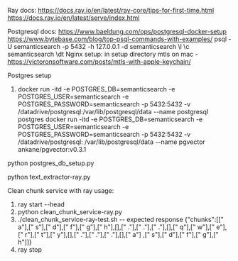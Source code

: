 Ray docs:
https://docs.ray.io/en/latest/ray-core/tips-for-first-time.html
https://docs.ray.io/en/latest/serve/index.html

Postgresql docs:
https://www.baeldung.com/ops/postgresql-docker-setup
https://www.bytebase.com/blog/top-psql-commands-with-examples/
psql -U semanticsearch -p 5432 -h 127.0.0.1 -d semanticsearch
\l
\c semanticsearch
\dt 
Nginx setup:
in setup directory
mtls on mac - https://victoronsoftware.com/posts/mtls-with-apple-keychain/

Postgres setup
1) docker run -itd -e POSTGRES_DB=semanticsearch -e POSTGRES_USER=semanticsearch -e POSTGRES_PASSWORD=semanticsearch -p 5432:5432 -v /datadrive/postgresql:/var/lib/postgresql/data --name postgresql postgres
docker run -itd -e POSTGRES_DB=semanticsearch -e POSTGRES_USER=semanticsearch -e POSTGRES_PASSWORD=semanticsearch -p 5432:5432 -v /datadrive/postgresql:
/var/lib/postgresql/data --name pgvector ankane/pgvector:v0.3.1

python postgres_db_setup.py

python text_extractor-ray.py

Clean chunk service with ray usage:
1) ray start --head
2) python clean_chunk_service-ray.py
3) ./clean_chunk_service-ray-test.sh
-- expected response
{"chunks":[[" a"],[" s"],[" d"],[" f"],[" g"],[" h"],[],[" ."],[" ."],[" ."],[],[" q"],[" w"],[" e"],[" r"],[" t"],[" y"],[],[" ."],[" ."],[" ."],[],[" a"]
,[" s"],[" d"],[" f"],[" g"],[" h"]]}
4) ray stop
